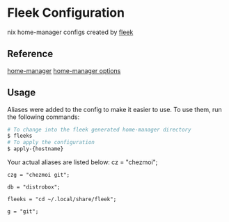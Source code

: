# Fleek Configuration
nix home-manager configs created by [fleek](https://github.com/ublue-os/fleek)

## Reference

[home-manager](https://nix-community.github.io/home-manager/)
[home-manager options](https://nix-community.github.io/home-manager/options.html)

## Usage

Aliases were added to the config to make it easier to use. To use them, run the following commands:

```bash
# To change into the fleek generated home-manager directory
$ fleeks
# To apply the configuration
$ apply-{hostname}
```

Your actual aliases are listed below:
    cz = "chezmoi";

    czg = "chezmoi git";

    db = "distrobox";

    fleeks = "cd ~/.local/share/fleek";

    g = "git";

